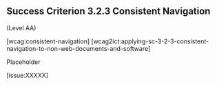 ## Success Criterion 3.2.3 Consistent Navigation

(Level AA)

[wcag:consistent-navigation]
[wcag2ict:applying-sc-3-2-3-consistent-navigation-to-non-web-documents-and-software]

Placeholder

[issue:XXXXX]
